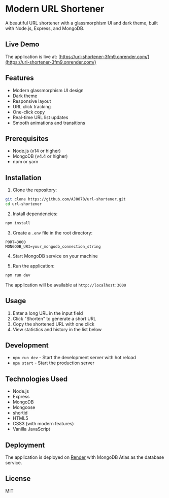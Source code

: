 # Modern URL Shortener

A beautiful URL shortener with a glassmorphism UI and dark theme, built with Node.js, Express, and MongoDB.

## Live Demo
The application is live at: [https://url-shortener-3fm9.onrender.com/](https://url-shortener-3fm9.onrender.com/)

## Features

- Modern glassmorphism UI design
- Dark theme
- Responsive layout
- URL click tracking
- One-click copy
- Real-time URL list updates
- Smooth animations and transitions

## Prerequisites

- Node.js (v14 or higher)
- MongoDB (v4.4 or higher)
- npm or yarn

## Installation

1. Clone the repository:
```bash
git clone https://github.com/AJ0070/url-shortener.git
cd url-shortener
```

2. Install dependencies:
```bash
npm install
```

3. Create a `.env` file in the root directory:
```env
PORT=3000
MONGODB_URI=your_mongodb_connection_string
```

4. Start MongoDB service on your machine

5. Run the application:
```bash
npm run dev
```

The application will be available at `http://localhost:3000`

## Usage

1. Enter a long URL in the input field
2. Click "Shorten" to generate a short URL
3. Copy the shortened URL with one click
4. View statistics and history in the list below

## Development

- `npm run dev` - Start the development server with hot reload
- `npm start` - Start the production server

## Technologies Used

- Node.js
- Express
- MongoDB
- Mongoose
- shortid
- HTML5
- CSS3 (with modern features)
- Vanilla JavaScript

## Deployment

The application is deployed on [Render](https://render.com) with MongoDB Atlas as the database service.

## License

MIT 
